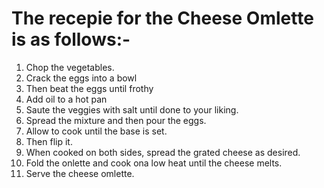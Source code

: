 # The recepie for the Cheese Omlette is as follows:-

1. Chop the vegetables.
2. Crack the eggs into a bowl
3. Then beat the eggs until frothy
4. Add oil to a hot pan
5. Saute the veggies with salt until done to your liking.
6. Spread the mixture and then pour the eggs.
7. Allow to cook until the base is set.
8. Then flip it.
9. When cooked on both sides, spread the grated cheese as desired.
10. Fold the onlette and cook ona low heat until the cheese melts.
11. Serve the cheese omlette.